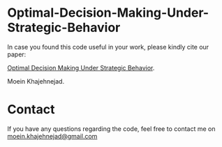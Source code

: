 # Optimal-Decision-Making-Under-Strategic-Behavior
In case you found this code useful in your work, please kindly cite our paper:  
 
[Optimal Decision Making Under Strategic Behavior](https://arxiv.org/abs/1905.09239).

Moein Khajehnejad.
# Contact
If you have any questions regarding the code, feel free to contact me on moein.khajehnejad@gmail.com

